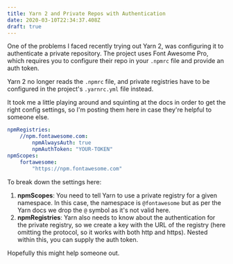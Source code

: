 ```yaml
---
title: Yarn 2 and Private Repos with Authentication
date: 2020-03-10T22:34:37.408Z
draft: true
---
```

One of the problems I faced recently trying out Yarn 2, was configuring it to authenticate a private repository. The project uses Font Awesome Pro, which requires you to configure their repo in your `.npmrc` file and provide an auth token.

Yarn 2 no longer reads the `.npmrc` file, and private registries have to be configured in the project's `.yarnrc.yml` file instead.

It took me a little playing around and squinting at the docs in order to get the right config settings, so I'm posting them here in case they're helpful to someone else.

```yml
npmRegistries:
    //npm.fontawesome.com:
        npmAlwaysAuth: true
        npmAuthToken: "YOUR-TOKEN"
npmScopes:
    fortawesome:
        "https://npm.fontawesome.com"
```

To break down the settings here:

1. **npmScopes**: You need to tell Yarn to use a private registry for a given namespace. In this case, the namespace is `@fontawesome` but as per the Yarn docs we drop the `@` symbol as it's not valid here.
2. **npmRegistries**: Yarn also needs to know about the authentication for the private registry, so we create a key with the URL of the registry (here omitting the protocol, so it works with both http and https). Nested within this, you can supply the auth token.

Hopefully this might help someone out.
